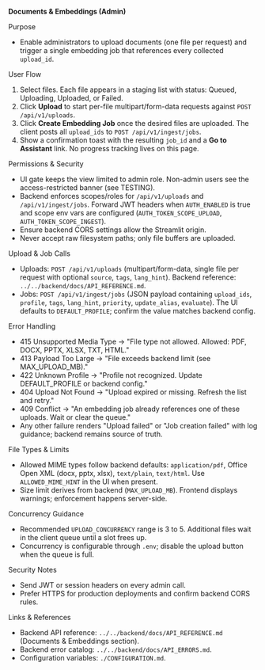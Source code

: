 **Documents & Embeddings (Admin)**

Purpose

- Enable administrators to upload documents (one file per request) and trigger a single embedding job that references every collected `upload_id`.

User Flow

1. Select files. Each file appears in a staging list with status: Queued, Uploading, Uploaded, or Failed.
2. Click **Upload** to start per-file multipart/form-data requests against `POST /api/v1/uploads`.
3. Click **Create Embedding Job** once the desired files are uploaded. The client posts all `upload_ids` to `POST /api/v1/ingest/jobs`.
4. Show a confirmation toast with the resulting `job_id` and a **Go to Assistant** link. No progress tracking lives on this page.

Permissions & Security

- UI gate keeps the view limited to admin role. Non-admin users see the access-restricted banner (see TESTING).
- Backend enforces scopes/roles for `/api/v1/uploads` and `/api/v1/ingest/jobs`. Forward JWT headers when `AUTH_ENABLED` is true and scope env vars are configured (`AUTH_TOKEN_SCOPE_UPLOAD`, `AUTH_TOKEN_SCOPE_INGEST`).
- Ensure backend CORS settings allow the Streamlit origin.
- Never accept raw filesystem paths; only file buffers are uploaded.

Upload & Job Calls

- Uploads: `POST /api/v1/uploads` (multipart/form-data, single file per request with optional `source`, `tags`, `lang_hint`). Backend reference: `../../backend/docs/API_REFERENCE.md`.
- Jobs: `POST /api/v1/ingest/jobs` (JSON payload containing `upload_ids`, `profile`, `tags`, `lang_hint`, `priority`, `update_alias`, `evaluate`). The UI defaults to `DEFAULT_PROFILE`; confirm the value matches backend config.

Error Handling

- 415 Unsupported Media Type -> "File type not allowed. Allowed: PDF, DOCX, PPTX, XLSX, TXT, HTML."
- 413 Payload Too Large -> "File exceeds backend limit (see MAX_UPLOAD_MB)."
- 422 Unknown Profile -> "Profile not recognized. Update DEFAULT_PROFILE or backend config."
- 404 Upload Not Found -> "Upload expired or missing. Refresh the list and retry."
- 409 Conflict -> "An embedding job already references one of these uploads. Wait or clear the queue."
- Any other failure renders "Upload failed" or "Job creation failed" with log guidance; backend remains source of truth.

File Types & Limits

- Allowed MIME types follow backend defaults: `application/pdf`, Office Open XML (docx, pptx, xlsx), `text/plain`, `text/html`. Use `ALLOWED_MIME_HINT` in the UI when present.
- Size limit derives from backend (`MAX_UPLOAD_MB`). Frontend displays warnings; enforcement happens server-side.

Concurrency Guidance

- Recommended `UPLOAD_CONCURRENCY` range is 3 to 5. Additional files wait in the client queue until a slot frees up.
- Concurrency is configurable through `.env`; disable the upload button when the queue is full.

Security Notes

- Send JWT or session headers on every admin call.
- Prefer HTTPS for production deployments and confirm backend CORS rules.

Links & References

- Backend API reference: `../../backend/docs/API_REFERENCE.md` (Documents & Embeddings section).
- Backend error catalog: `../../backend/docs/API_ERRORS.md`.
- Configuration variables: `./CONFIGURATION.md`.
